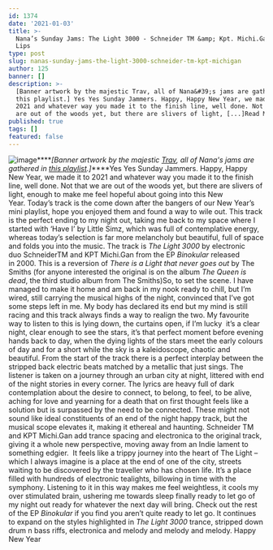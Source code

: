 ```yaml
---
id: 1374
date: '2021-01-03'
title: >-
  Nana’s Sunday Jams: The Light 3000 - Schneider TM &amp; Kpt. Michi.Gan - Loose
  Lips
type: post
slug: nanas-sunday-jams-the-light-3000-schneider-tm-kpt-michigan
author: 125
banner: []
description: >-
  [Banner artwork by the majestic Trav, all of Nana&#39;s jams are gathered in
  this playlist.] Yes Yes Sunday Jammers. Happy, Happy New Year, we made it to
  2021 and whatever way you made it to the finish line, well done. Not that we
  are out of the woods yet, but there are slivers of light, [...]Read More...
published: true
tags: []
featured: false
---
```

![image](../undefined)****_\[Banner artwork by the majestic [Trav](https://www.backdownwarchild.co.uk/), all of Nana's jams are gathered in [this playlist](https://open.spotify.com/playlist/12UoQ8ov5i6P8BIfm2lOjS?si=jarAn1CXSEuYB9vAxJidOg).\]_****Yes Yes Sunday Jammers. Happy, Happy New Year, we made it to 2021 and whatever way you made it to the finish line, well done. Not that we are out of the woods yet, but there are slivers of light, enough to make me feel hopeful about going into this New Year. Today’s track is the come down after the bangers of our New Year’s mini playlist, hope you enjoyed them and found a way to wile out. This track is the perfect ending to my night out, taking me back to my space where I started with ‘Have I’ by Little Simz, which was full of contemplative energy, whereas today’s selection is far more melancholy but beautiful, full of space and folds you into the music. The track is _The Light 3000_ by electronic duo SchneiderTM and KPT Michi.Gan from the EP _Binokular_ released in 2000. This is a reversion of _There is a Light that never goes out_ by The Smiths (for anyone interested the original is on the album _The Queen is dead_, the third studio album from The Smiths)So, to set the scene. I have managed to make it home and am back in my nook ready to chill, but I’m wired, still carrying the musical highs of the night, convinced that I’ve got some steps left in me. My body has declared its end but my mind is still racing and this track always finds a way to realign the two. My favourite way to listen to this is lying down, the curtains open, if I’m lucky  it’s a clear night, clear enough to see the stars, it’s that perfect moment before evening hands back to day, when the dying lights of the stars meet the early colours of day and for a short while the sky is a kaleidoscope, chaotic and beautiful. From the start of the track there is a perfect interplay between the stripped back electric beats matched by a metallic that just sings. The listener is taken on a journey through an urban city at night, littered with end of the night stories in every corner. The lyrics are heavy full of dark contemplation about the desire to connect, to belong, to feel, to be alive, aching for love and yearning for a death that on first thought feels like a solution but is surpassed by the need to be connected. These might not sound like ideal constituents of an end of the night happy track, but the musical scope elevates it, making it ethereal and haunting. Schneider TM and KPT Michi.Gan add trance spacing and electronica to the original track, giving it a whole new perspective, moving away from an Indie lament to something edgier.  It feels like a trippy journey into the heart of The Light – which I always imagine is a place at the end of one of the city, streets waiting to be discovered by the traveller who has chosen life. It’s a place filled with hundreds of electronic tealights, billowing in time with the symphony. Listening to it in this way makes me feel weightless, it cools my over stimulated brain, ushering me towards sleep finally ready to let go of my night out ready for whatever the next day will bring. Check out the rest of the EP _Binokular_ if you find you aren’t quite ready to let go. It continues to expand on the styles highlighted in _The Light 3000_ trance, stripped down drum n bass riffs, electronica and melody and melody and melody. Happy New Year